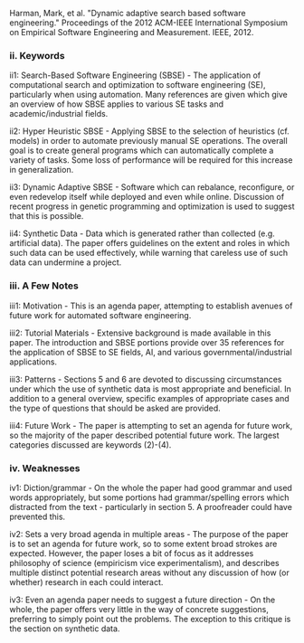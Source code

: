 Harman, Mark, et al. "Dynamic adaptive search based software engineering." Proceedings of the 2012 ACM-IEEE International Symposium on Empirical Software Engineering and Measurement. IEEE, 2012.

### ii. Keywords
ii1: Search-Based Software Engineering (SBSE) - The application of computational search and optimization to software engineering (SE), particularly when using automation.  Many references are given which give an overview of how SBSE applies to various SE tasks and academic/industrial fields.

ii2: Hyper Heuristic SBSE - Applying SBSE to the selection of heuristics (cf. models) in order to automate previously manual SE operations.  The overall goal is to create general programs which can automatically complete a variety of tasks.  Some loss of performance will be required for this increase in generalization.

ii3: Dynamic Adaptive SBSE - Software which can rebalance, reconfigure, or even redevelop itself while deployed and even while online.  Discussion of recent progress in genetic programming and optimization is used to suggest that this is possible.

ii4: Synthetic Data - Data which is generated rather than collected (e.g. artificial data).  The paper offers guidelines on the extent and roles in which such data can be used effectively, while warning that careless use of such data can undermine a project.

### iii. A Few Notes
iii1: Motivation - This is an agenda paper, attempting to establish avenues of future work for automated software engineering.

iii2: Tutorial Materials - Extensive background is made available in this paper.  The introduction and SBSE portions provide over 35 references for the application of SBSE to SE fields, AI, and various governmental/industrial applications.   

iii3: Patterns - Sections 5 and 6 are devoted to discussing circumstances under which the use of synthetic data is most appropriate and beneficial.  In addition to a general overview, specific examples of appropriate cases and the type of questions that should be asked are provided.

iii4: Future Work - The paper is attempting to set an agenda for future work, so the majority of the paper described potential future work.  The largest categories discussed are keywords (2)-(4).


### iv. Weaknesses
iv1: Diction/grammar - On the whole the paper had good grammar and used words appropriately, but some portions had grammar/spelling errors which distracted from the text - particularly in section 5.  A proofreader could have prevented this.

iv2: Sets a very broad agenda in multiple areas - The purpose of the paper is to set an agenda for future work, so to some extent broad strokes are expected.  However, the paper loses a bit of focus as it addresses philosophy of science (empiricism vice experimentalism), and describes multiple distinct potential research areas without any discussion of how (or whether) research in each could interact.

iv3: Even an agenda paper needs to suggest a future direction - On the whole, the paper offers very little in the way of concrete suggestions, preferring to simply point out the problems.  The exception to this critique is the section on synthetic data.
